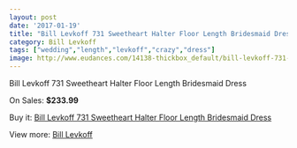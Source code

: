 ```yaml
---
layout: post
date: '2017-01-19'
title: "Bill Levkoff 731 Sweetheart Halter Floor Length Bridesmaid Dress"
category: Bill Levkoff
tags: ["wedding","length","levkoff","crazy","dress"]
image: http://www.eudances.com/14138-thickbox_default/bill-levkoff-731-sweetheart-halter-floor-length-bridesmaid-dress.jpg
---
```

Bill Levkoff 731 Sweetheart Halter Floor Length Bridesmaid Dress

On Sales: **$233.99**
<a href="https://www.eudances.com/en/bill-levkoff/4242-bill-levkoff-731-sweetheart-halter-floor-length-bridesmaid-dress.html"><amp-img layout="responsive" width="600" height="600" src="//www.eudances.com/14138-thickbox_default/bill-levkoff-731-sweetheart-halter-floor-length-bridesmaid-dress.jpg" alt="Bill Levkoff 731 Sweetheart Halter Floor Length Bridesmaid Dress 0" /></a>
<a href="https://www.eudances.com/en/bill-levkoff/4242-bill-levkoff-731-sweetheart-halter-floor-length-bridesmaid-dress.html"><amp-img layout="responsive" width="600" height="600" src="//www.eudances.com/14139-thickbox_default/bill-levkoff-731-sweetheart-halter-floor-length-bridesmaid-dress.jpg" alt="Bill Levkoff 731 Sweetheart Halter Floor Length Bridesmaid Dress 1" /></a>

Buy it: [Bill Levkoff 731 Sweetheart Halter Floor Length Bridesmaid Dress](https://www.eudances.com/en/bill-levkoff/4242-bill-levkoff-731-sweetheart-halter-floor-length-bridesmaid-dress.html "Bill Levkoff 731 Sweetheart Halter Floor Length Bridesmaid Dress")

View more: [Bill Levkoff](https://www.eudances.com/en/57-bill-levkoff "Bill Levkoff")